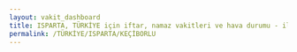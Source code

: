 ```yaml
---
layout: vakit_dashboard
title: ISPARTA, TÜRKİYE için iftar, namaz vakitleri ve hava durumu - ilçe/eyalet seç
permalink: /TÜRKİYE/ISPARTA/KEÇİBORLU
---
```


<script type="text/javascript">
  var GLOBAL_COUNTRY = 'TÜRKİYE';
  var GLOBAL_CITY = 'ISPARTA';
  var GLOBAL_STATE = 'KEÇİBORLU';
  var lat = 72;
  var lon = 21;
</script>
